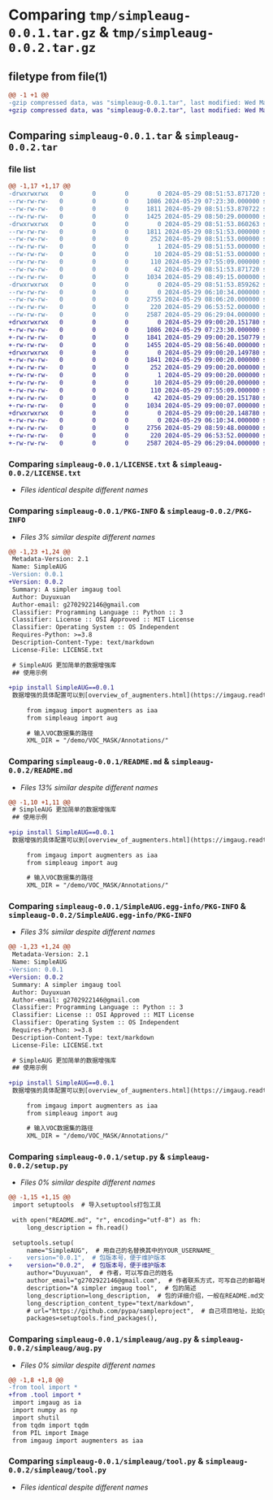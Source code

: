 # Comparing `tmp/simpleaug-0.0.1.tar.gz` & `tmp/simpleaug-0.0.2.tar.gz`

## filetype from file(1)

```diff
@@ -1 +1 @@
-gzip compressed data, was "simpleaug-0.0.1.tar", last modified: Wed May 29 08:51:53 2024, max compression
+gzip compressed data, was "simpleaug-0.0.2.tar", last modified: Wed May 29 09:00:20 2024, max compression
```

## Comparing `simpleaug-0.0.1.tar` & `simpleaug-0.0.2.tar`

### file list

```diff
@@ -1,17 +1,17 @@
-drwxrwxrwx   0        0        0        0 2024-05-29 08:51:53.871720 simpleaug-0.0.1/
--rw-rw-rw-   0        0        0     1086 2024-05-29 07:23:30.000000 simpleaug-0.0.1/LICENSE.txt
--rw-rw-rw-   0        0        0     1811 2024-05-29 08:51:53.870722 simpleaug-0.0.1/PKG-INFO
--rw-rw-rw-   0        0        0     1425 2024-05-29 08:50:29.000000 simpleaug-0.0.1/README.md
-drwxrwxrwx   0        0        0        0 2024-05-29 08:51:53.860263 simpleaug-0.0.1/SimpleAUG.egg-info/
--rw-rw-rw-   0        0        0     1811 2024-05-29 08:51:53.000000 simpleaug-0.0.1/SimpleAUG.egg-info/PKG-INFO
--rw-rw-rw-   0        0        0      252 2024-05-29 08:51:53.000000 simpleaug-0.0.1/SimpleAUG.egg-info/SOURCES.txt
--rw-rw-rw-   0        0        0        1 2024-05-29 08:51:53.000000 simpleaug-0.0.1/SimpleAUG.egg-info/dependency_links.txt
--rw-rw-rw-   0        0        0       10 2024-05-29 08:51:53.000000 simpleaug-0.0.1/SimpleAUG.egg-info/top_level.txt
--rw-rw-rw-   0        0        0      110 2024-05-29 07:55:09.000000 simpleaug-0.0.1/pyproject.toml
--rw-rw-rw-   0        0        0       42 2024-05-29 08:51:53.871720 simpleaug-0.0.1/setup.cfg
--rw-rw-rw-   0        0        0     1034 2024-05-29 08:49:15.000000 simpleaug-0.0.1/setup.py
-drwxrwxrwx   0        0        0        0 2024-05-29 08:51:53.859262 simpleaug-0.0.1/simpleaug/
--rw-rw-rw-   0        0        0        0 2024-05-29 06:10:34.000000 simpleaug-0.0.1/simpleaug/__init__.py
--rw-rw-rw-   0        0        0     2755 2024-05-29 08:06:20.000000 simpleaug-0.0.1/simpleaug/aug.py
--rw-rw-rw-   0        0        0      220 2024-05-29 06:53:52.000000 simpleaug-0.0.1/simpleaug/temp.py
--rw-rw-rw-   0        0        0     2587 2024-05-29 06:29:04.000000 simpleaug-0.0.1/simpleaug/tool.py
+drwxrwxrwx   0        0        0        0 2024-05-29 09:00:20.151780 simpleaug-0.0.2/
+-rw-rw-rw-   0        0        0     1086 2024-05-29 07:23:30.000000 simpleaug-0.0.2/LICENSE.txt
+-rw-rw-rw-   0        0        0     1841 2024-05-29 09:00:20.150779 simpleaug-0.0.2/PKG-INFO
+-rw-rw-rw-   0        0        0     1455 2024-05-29 08:56:40.000000 simpleaug-0.0.2/README.md
+drwxrwxrwx   0        0        0        0 2024-05-29 09:00:20.149780 simpleaug-0.0.2/SimpleAUG.egg-info/
+-rw-rw-rw-   0        0        0     1841 2024-05-29 09:00:20.000000 simpleaug-0.0.2/SimpleAUG.egg-info/PKG-INFO
+-rw-rw-rw-   0        0        0      252 2024-05-29 09:00:20.000000 simpleaug-0.0.2/SimpleAUG.egg-info/SOURCES.txt
+-rw-rw-rw-   0        0        0        1 2024-05-29 09:00:20.000000 simpleaug-0.0.2/SimpleAUG.egg-info/dependency_links.txt
+-rw-rw-rw-   0        0        0       10 2024-05-29 09:00:20.000000 simpleaug-0.0.2/SimpleAUG.egg-info/top_level.txt
+-rw-rw-rw-   0        0        0      110 2024-05-29 07:55:09.000000 simpleaug-0.0.2/pyproject.toml
+-rw-rw-rw-   0        0        0       42 2024-05-29 09:00:20.151780 simpleaug-0.0.2/setup.cfg
+-rw-rw-rw-   0        0        0     1034 2024-05-29 09:00:07.000000 simpleaug-0.0.2/setup.py
+drwxrwxrwx   0        0        0        0 2024-05-29 09:00:20.148780 simpleaug-0.0.2/simpleaug/
+-rw-rw-rw-   0        0        0        0 2024-05-29 06:10:34.000000 simpleaug-0.0.2/simpleaug/__init__.py
+-rw-rw-rw-   0        0        0     2756 2024-05-29 08:59:48.000000 simpleaug-0.0.2/simpleaug/aug.py
+-rw-rw-rw-   0        0        0      220 2024-05-29 06:53:52.000000 simpleaug-0.0.2/simpleaug/temp.py
+-rw-rw-rw-   0        0        0     2587 2024-05-29 06:29:04.000000 simpleaug-0.0.2/simpleaug/tool.py
```

### Comparing `simpleaug-0.0.1/LICENSE.txt` & `simpleaug-0.0.2/LICENSE.txt`

 * *Files identical despite different names*

### Comparing `simpleaug-0.0.1/PKG-INFO` & `simpleaug-0.0.2/PKG-INFO`

 * *Files 3% similar despite different names*

```diff
@@ -1,23 +1,24 @@
 Metadata-Version: 2.1
 Name: SimpleAUG
-Version: 0.0.1
+Version: 0.0.2
 Summary: A simpler imgaug tool
 Author: Duyuxuan
 Author-email: g2702922146@gmail.com
 Classifier: Programming Language :: Python :: 3
 Classifier: License :: OSI Approved :: MIT License
 Classifier: Operating System :: OS Independent
 Requires-Python: >=3.8
 Description-Content-Type: text/markdown
 License-File: LICENSE.txt
 
 # SimpleAUG 更加简单的数据增强库
 ## 使用示例
 
+pip install SimpleAUG==0.0.1
 数据增强的具体配置可以到[overview_of_augmenters.html](https://imgaug.readthedocs.io/en/latest/source/overview_of_augmenters.html)查阅
 
     from imgaug import augmenters as iaa
     from simpleaug import aug
     
     # 输入VOC数据集的路径
     XML_DIR = "/demo/VOC_MASK/Annotations/"
```

### Comparing `simpleaug-0.0.1/README.md` & `simpleaug-0.0.2/README.md`

 * *Files 13% similar despite different names*

```diff
@@ -1,10 +1,11 @@
 # SimpleAUG 更加简单的数据增强库
 ## 使用示例
 
+pip install SimpleAUG==0.0.1
 数据增强的具体配置可以到[overview_of_augmenters.html](https://imgaug.readthedocs.io/en/latest/source/overview_of_augmenters.html)查阅
 
     from imgaug import augmenters as iaa
     from simpleaug import aug
     
     # 输入VOC数据集的路径
     XML_DIR = "/demo/VOC_MASK/Annotations/"
```

### Comparing `simpleaug-0.0.1/SimpleAUG.egg-info/PKG-INFO` & `simpleaug-0.0.2/SimpleAUG.egg-info/PKG-INFO`

 * *Files 3% similar despite different names*

```diff
@@ -1,23 +1,24 @@
 Metadata-Version: 2.1
 Name: SimpleAUG
-Version: 0.0.1
+Version: 0.0.2
 Summary: A simpler imgaug tool
 Author: Duyuxuan
 Author-email: g2702922146@gmail.com
 Classifier: Programming Language :: Python :: 3
 Classifier: License :: OSI Approved :: MIT License
 Classifier: Operating System :: OS Independent
 Requires-Python: >=3.8
 Description-Content-Type: text/markdown
 License-File: LICENSE.txt
 
 # SimpleAUG 更加简单的数据增强库
 ## 使用示例
 
+pip install SimpleAUG==0.0.1
 数据增强的具体配置可以到[overview_of_augmenters.html](https://imgaug.readthedocs.io/en/latest/source/overview_of_augmenters.html)查阅
 
     from imgaug import augmenters as iaa
     from simpleaug import aug
     
     # 输入VOC数据集的路径
     XML_DIR = "/demo/VOC_MASK/Annotations/"
```

### Comparing `simpleaug-0.0.1/setup.py` & `simpleaug-0.0.2/setup.py`

 * *Files 0% similar despite different names*

```diff
@@ -1,15 +1,15 @@
 import setuptools  # 导入setuptools打包工具
 
 with open("README.md", "r", encoding="utf-8") as fh:
     long_description = fh.read()
 
 setuptools.setup(
     name="SimpleAUG",  # 用自己的名替换其中的YOUR_USERNAME_
-    version="0.0.1",  # 包版本号，便于维护版本
+    version="0.0.2",  # 包版本号，便于维护版本
     author="Duyuxuan",  # 作者，可以写自己的姓名
     author_email="g2702922146@gmail.com",  # 作者联系方式，可写自己的邮箱地址
     description="A simpler imgaug tool",  # 包的简述
     long_description=long_description,  # 包的详细介绍，一般在README.md文件内
     long_description_content_type="text/markdown",
     # url="https://github.com/pypa/sampleproject",  # 自己项目地址，比如github的项目地址
     packages=setuptools.find_packages(),
```

### Comparing `simpleaug-0.0.1/simpleaug/aug.py` & `simpleaug-0.0.2/simpleaug/aug.py`

 * *Files 0% similar despite different names*

```diff
@@ -1,8 +1,8 @@
-from tool import *
+from .tool import *
 import imgaug as ia
 import numpy as np
 import shutil
 from tqdm import tqdm
 from PIL import Image
 from imgaug import augmenters as iaa
```

### Comparing `simpleaug-0.0.1/simpleaug/tool.py` & `simpleaug-0.0.2/simpleaug/tool.py`

 * *Files identical despite different names*

